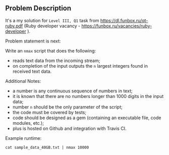 ## Problem Description

It's a my solution for `Level III, Q1` task from https://dl.funbox.ru/qt-ruby.pdf (Ruby developer vacancy - https://funbox.ru/vacancies/ruby-developer ).

Problem statement is next:

Write an `nmax` script that does the following:
- reads text data from the incoming stream;
- on completion of the input outputs the `n` largest integers found in received text data.

Additional Notes:
- a number is any continuous sequence of numbers in text;
- it is known that there are no numbers longer than 1000 digits in the input data;
- number `n` should be the only parameter of the script;
- the code must be covered by tests;
- code should be designed as a gem (containing an executable file, code modules, etc.);
- plus is hosted on Github and integration with Travis CI.

Example runtime:

```
cat sample_data_40GB.txt | nmax 10000
```
